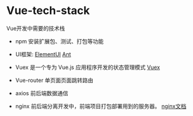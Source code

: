 # Vue-tech-stack
Vue开发中需要的技术栈

* npm
安装扩展包、测试、打包等功能

* UI框架:
[ElementUI](https://element.eleme.cn/2.15/#/zh-CN)
[Ant](https://www.antdv.com/docs/vue/introduce-cn/)

* Vuex 是一个专为 Vue.js 应用程序开发的状态管理模式
[Vuex](https://github.com/naughtybabyfirst/Vue-tech-stack/blob/main/Vuex.md)

* Vue-router
单页面页面跳转路由

* axios
前后端数据通信

* nginx
前后端分离开发中，前端项目打包部署用到的服务器。
[nginx文档](https://www.nginx.cn/doc/)
